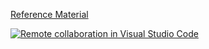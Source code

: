 [Reference Material](https://code.visualstudio.com/learn/collaboration/live-share)

[![Remote collaboration in Visual Studio Code](https://img.youtube.com/vi/A2ceblXTBBc/0.jpg)](https://www.youtube.com/watch?v=A2ceblXTBBc)
